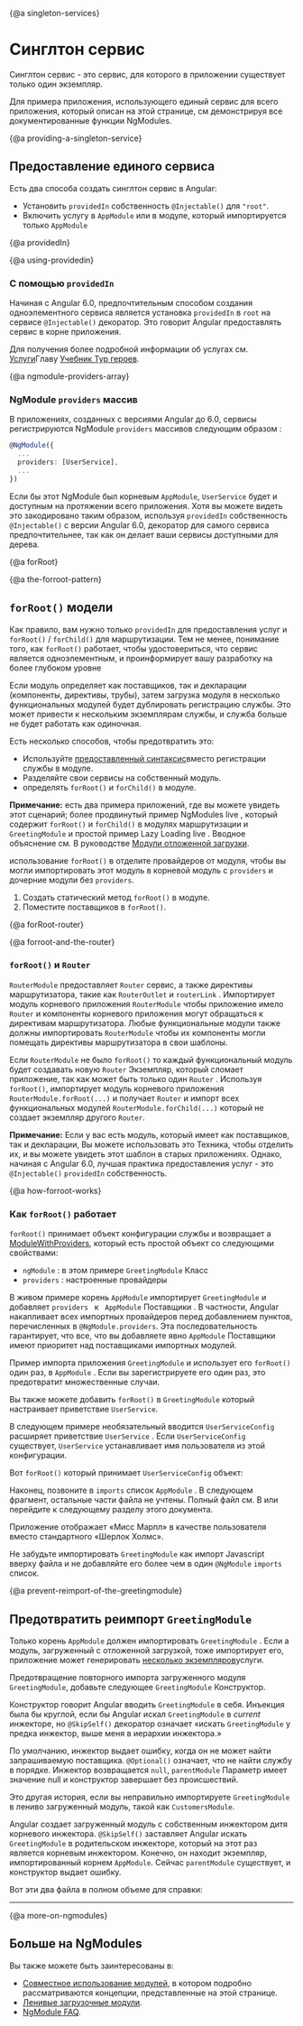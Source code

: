 {@a singleton-services}
# Синглтон сервис

Синглтон сервис - это сервис, для которого в приложении существует только один экземпляр.

Для примера приложения, использующего единый сервис для всего приложения, который описан на этой странице, см
<live-example name="ngmodules"></live-example>демонстрируя все документированные функции NgModules.

{@a providing-a-singleton-service}
## Предоставление единого сервиса

Есть два способа создать синглтон сервис в Angular:

* Установить `providedIn` собственность `@Injectable()` для `"root"`.
* Включить услугу в `AppModule` или в модуле, который импортируется только `AppModule` 


{@a providedIn}

{@a using-providedin}
### С помощью `providedIn` 

Начиная с Angular 6.0, предпочтительным способом создания одноэлементного сервиса является установка `providedIn` в `root` на сервисе `@Injectable()` декоратор. Это говорит Angular
предоставлять сервис в корне приложения.

<code-example path="providers/src/app/user.service.0.ts" header="src/app/user.service.ts"></code-example>

Для получения более подробной информации об услугах см. [Услуги](tutorial/toh-pt4)Главу
[Учебник Тур героев](tutorial).

{@a ngmodule-providers-array}
### NgModule `providers` массив

В приложениях, созданных с версиями Angular до 6.0, сервисы регистрируются NgModule `providers` массивов следующим образом :

```ts
@NgModule({
  ...
  providers: [UserService],
  ...
})

```

Если бы этот NgModule был корневым `AppModule`, `UserService` будет и доступным
на протяжении всего приложения. Хотя вы можете видеть это закодировано таким образом, используя `providedIn` собственность `@Injectable()` с версии Angular 6.0, декоратор для самого сервиса предпочтительнее, так как он делает ваши сервисы доступными для дерева.

{@a forRoot}

{@a the-forroot-pattern}
## `forRoot()` модели

Как правило, вам нужно только `providedIn` для предоставления услуг и `forRoot()` / `forChild()` для маршрутизации. Тем не менее, понимание того, как `forRoot()` работает, чтобы удостовериться, что сервис является одноэлементным, и проинформирует вашу разработку на более глубоком уровне

Если модуль определяет как поставщиков, так и декларации (компоненты, директивы, трубы),
затем загрузка модуля в несколько функциональных модулей будет дублировать регистрацию службы. Это может привести к нескольким экземплярам службы, и служба больше не будет работать как одиночная.

Есть несколько способов, чтобы предотвратить это:

* Используйте [предоставленный синтаксис](guide/singleton-services#providedIn)вместо регистрации службы в модуле.
* Разделяйте свои сервисы на собственный модуль.
* определять `forRoot()` и `forChild()` в модуле.

<div class="alert is-helpful">

**Примечание:** есть два примера приложений, где вы можете увидеть этот сценарий; более продвинутый <live-example noDownload name="ngmodules">пример NgModules live </live-example>, который содержит `forRoot()` и `forChild()` в модулях маршрутизации и `GreetingModule` и простой <live-example name="lazy-loading-ngmodules" noDownload>пример Lazy Loading live </live-example>. Вводное объяснение см. В руководстве [Модули отложенной загрузки](guide/lazy-loading-ngmodules).

</div>


использование `forRoot()` в
отделите провайдеров от модуля, чтобы вы могли импортировать этот модуль в корневой модуль
с `providers` и дочерние модули без `providers`.

1. Создать статический метод `forRoot()` в модуле.
2. Поместите поставщиков в `forRoot()`.

<code-example path="ngmodules/src/app/greeting/greeting.module.ts" region="for-root" header="src/app/greeting/greeting.module.ts"></code-example>


{@a forRoot-router}

{@a forroot-and-the-router}
### `forRoot()` и `Router` 

 `RouterModule` предоставляет `Router` сервис, а также директивы маршрутизатора, такие как `RouterOutlet` и `routerLink` . Импортирует модуль корневого приложения `RouterModule` чтобы приложение имело `Router` и компоненты корневого приложения могут обращаться к директивам маршрутизатора. Любые функциональные модули также должны импортировать `RouterModule` чтобы их компоненты могли помещать директивы маршрутизатора в свои шаблоны.

Если `RouterModule` не было `forRoot()` то каждый функциональный модуль будет создавать новую `Router` Экземпляр, который сломает приложение, так как может быть только один `Router` . Используя `forRoot()`, импортирует модуль корневого приложения `RouterModule.forRoot(...)` и получает `Router` и импорт всех функциональных модулей `RouterModule.forChild(...)` который не создает экземпляр другого `Router`.

<div class="alert is-helpful">

**Примечание:** Если у вас есть модуль, который имеет как поставщиков, так и декларации,
Вы можете использовать это
Техника, чтобы отделить их, и вы можете увидеть этот шаблон в старых приложениях.
Однако, начиная с Angular 6.0, лучшая практика предоставления услуг - это
 `@Injectable()` `providedIn` собственность.

</div>

{@a how-forroot-works}
### Как `forRoot()` работает

 `forRoot()` принимает объект конфигурации службы и возвращает a
[ModuleWithProviders](api/core/ModuleWithProviders), который есть
простой объект со следующими свойствами:

* `ngModule` : в этом примере `GreetingModule` Класс
* `providers` : настроенные провайдеры

В <live-example name="ngmodules">живом примере </live-example>
корень `AppModule` импортирует `GreetingModule` и добавляет
 `providers ` к ` AppModule` Поставщики . В частности,
Angular накапливает всех импортных провайдеров
перед добавлением пунктов, перечисленных в `@NgModule.providers`.
Эта последовательность гарантирует, что все, что вы добавляете явно
 `AppModule` Поставщики имеют приоритет над поставщиками
импортных модулей.

Пример импорта приложения `GreetingModule` и использует его `forRoot()` один раз, в `AppModule` . Если вы зарегистрируете его один раз, это предотвратит множественные случаи.

Вы также можете добавить `forRoot()` в `GreetingModule` который настраивает
приветствие `UserService`.

В следующем примере необязательный вводится `UserServiceConfig` 
расширяет приветствие `UserService` . Если `UserServiceConfig` существует, `UserService` устанавливает имя пользователя из этой конфигурации.

<code-example path="ngmodules/src/app/greeting/user.service.ts" region="ctor" header="src/app/greeting/user.service.ts (constructor)"></code-example>

Вот `forRoot()` который принимает `UserServiceConfig` объект:

<code-example path="ngmodules/src/app/greeting/greeting.module.ts" region="for-root" header="src/app/greeting/greeting.module.ts (forRoot)"></code-example>

Наконец, позвоните в `imports` список `AppModule` . В следующем
фрагмент, остальные части файла не учтены. Полный файл см. В <live-example name="ngmodules"></live-example>или перейдите к следующему разделу этого документа.

<code-example path="ngmodules/src/app/app.module.ts" region="import-for-root" header="src/app/app.module.ts (imports)"></code-example>

Приложение отображает «Мисс Марпл» в качестве пользователя вместо стандартного «Шерлок Холмс».

Не забудьте импортировать `GreetingModule` как импорт Javascript вверху файла и не добавляйте его более чем в один `@NgModule` `imports` список.

{@a prevent-reimport-of-the-greetingmodule}
## Предотвратить реимпорт `GreetingModule` 

Только корень `AppModule` должен импортировать `GreetingModule` . Если а
модуль, загруженный с отложенной загрузкой, тоже импортирует его, приложение может генерировать
[несколько экземпляров](guide/ngmodule-faq#q-why-bad)услуги.

Предотвращение повторного импорта загруженного модуля `GreetingModule`, добавьте следующее `GreetingModule` Конструктор.

<code-example path="ngmodules/src/app/greeting/greeting.module.ts" region="ctor" header="src/app/greeting/greeting.module.ts"></code-example>

Конструктор говорит Angular вводить `GreetingModule` в себя.
Инъекция была бы круглой, если бы Angular искал
 `GreetingModule` в _current_ инжекторе, но `@SkipSelf()` 
декоратор означает «искать `GreetingModule` у предка
инжектор, выше меня в иерархии инжектора.»

По умолчанию, инжектор выдает ошибку, когда он не может
найти запрашиваемую поставщика.
 `@Optional()` означает, что не найти службу в порядке.
Инжектор возвращается `null`, `parentModule` Параметр имеет значение null
и конструктор завершает без происшествий.

Это другая история, если вы неправильно импортируете `GreetingModule` в лениво загруженный модуль, такой как `CustomersModule`.

Angular создает загруженный модуль с собственным инжектором
дитя корневого инжектора.
 `@SkipSelf()` заставляет Angular искать `GreetingModule` в родительском инжекторе, который на этот раз является корневым инжектором.
Конечно, он находит экземпляр, импортированный корнем `AppModule`.
Сейчас `parentModule` существует, и конструктор выдает ошибку.

Вот эти два файла в полном объеме для справки:

<code-tabs>
 <code-pane header="app.module.ts" path="ngmodules/src/app/app.module.ts">
 </code-pane>
 <code-pane header="greeting.module.ts" region="whole-greeting-module" path="ngmodules/src/app/greeting/greeting.module.ts">
 </code-pane>
</code-tabs>

<hr />

{@a more-on-ngmodules}
## Больше на NgModules

Вы также можете быть заинтересованы в:
* [Совместное использование модулей](guide/sharing-ngmodules), в котором подробно рассматриваются концепции, представленные на этой странице.
* [Ленивые загрузочные модули](guide/lazy-loading-ngmodules).
* [NgModule FAQ](guide/ngmodule-faq).
